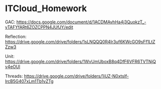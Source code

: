 # ITCloud_Homework



GAC:
https://docs.google.com/document/d/1ACDMAvhHa4j3QuokzT_-vTAFYfARt6ZOZCPPN4JUfJY/edit

Reflection:
https://drive.google.com/drive/folders/1sLNQQQ0R4Ir3uf6KWcGO9sFf1LtZZzw3

Unit:
https://drive.google.com/drive/folders/1WvUmUboxB8q4DfF6VFR6TVTNjQv4eOUl

Threads:
https://drive.google.com/drive/folders/1iUZ-N0xtsIf-IrcB5G407xLm1Tb1vZTg
